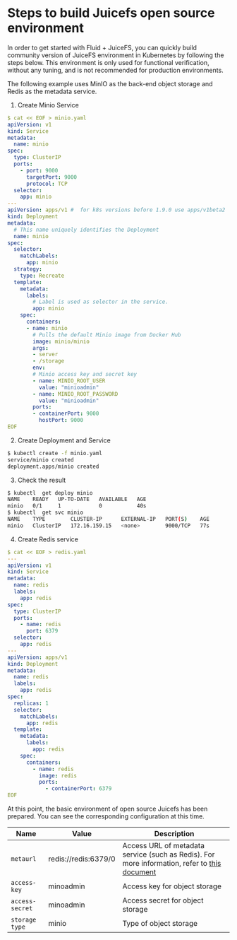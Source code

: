 # Steps to build Juicefs open source environment

In order to get started with Fluid + JuiceFS, you can quickly build community version of JuiceFS environment in Kubernetes by following the steps below. This environment is only used for functional verification, without any tuning, and is not recommended for production environments.

The following example uses MinIO as the back-end object storage and Redis as the metadata service.

1. Create Minio Service

```yaml
$ cat << EOF > minio.yaml
apiVersion: v1
kind: Service
metadata:
  name: minio
spec:
  type: ClusterIP
  ports:
    - port: 9000
      targetPort: 9000
      protocol: TCP
  selector:
    app: minio
---
apiVersion: apps/v1 #  for k8s versions before 1.9.0 use apps/v1beta2  and before 1.8.0 use extensions/v1beta1
kind: Deployment
metadata:
  # This name uniquely identifies the Deployment
  name: minio
spec:
  selector:
    matchLabels:
      app: minio
  strategy:
    type: Recreate
  template:
    metadata:
      labels:
        # Label is used as selector in the service.
        app: minio
    spec:
      containers:
      - name: minio
        # Pulls the default Minio image from Docker Hub
        image: minio/minio
        args:
        - server
        - /storage
        env:
        # Minio access key and secret key
        - name: MINIO_ROOT_USER
          value: "minioadmin"
        - name: MINIO_ROOT_PASSWORD
          value: "minioadmin"
        ports:
        - containerPort: 9000
          hostPort: 9000
EOF
```

2. Create Deployment and Service

```bash
$ kubectl create -f minio.yaml
service/minio created
deployment.apps/minio created
````

3. Check the result

```bash
$ kubectl  get deploy minio
NAME    READY   UP-TO-DATE   AVAILABLE   AGE
minio   0/1     1            0           40s
$ kubectl  get svc minio
NAME    TYPE        CLUSTER-IP      EXTERNAL-IP   PORT(S)    AGE
minio   ClusterIP   172.16.159.15   <none>        9000/TCP   77s
```

4. Create Redis service

```yaml
$ cat << EOF > redis.yaml
---
apiVersion: v1
kind: Service
metadata:
  name: redis
  labels:
    app: redis
spec:
  type: ClusterIP
  ports:
    - name: redis
      port: 6379
  selector:
    app: redis
---
apiVersion: apps/v1
kind: Deployment
metadata:
  name: redis
  labels:
    app: redis
spec:
  replicas: 1
  selector:
    matchLabels:
      app: redis
  template:
    metadata:
      labels:
        app: redis
    spec:
      containers:
        - name: redis
          image: redis
          ports:
            - containerPort: 6379
EOF
```

At this point, the basic environment of open source Juicefs has been prepared. You can see the corresponding configuration at this time.

| Name                             | Value                                      | Description                                |
|----------------------------------|--------------------------------------------|--------------------------------------------|
| `metaurl`                        | redis://redis:6379/0                       | Access URL of metadata service (such as Redis). For more information, refer to [this document](https://juicefs.com/docs/community/databases_for_metadata/)                  | 
| `access-key`                     | minoadmin                                  |Access key for object storage                       |
| `access-secret`                  | minoadmin                                  |Access secret for object storage                     |
| `storage type`                   | minio                                      | Type of object storage                                |



